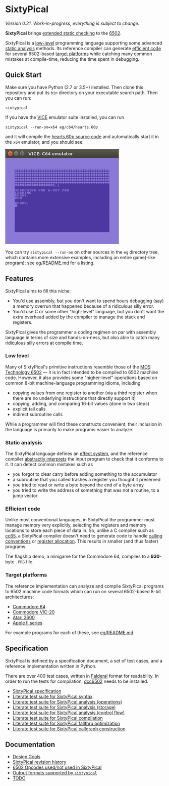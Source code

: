 SixtyPical
==========

_Version 0.21.  Work-in-progress, everything is subject to change._

**SixtyPical** brings [extended static checking][] to the [6502][].

SixtyPical is a [low-level](#low-level) programming language
supporting some advanced [static analysis](#static-analysis) methods.
Its reference compiler can generate [efficient code](#efficient-code) for
several 6502-based [target platforms](#target-platforms) while catching many
common mistakes at compile-time, reducing the time spent in debugging.

Quick Start
-----------

Make sure you have Python (2.7 or 3.5+) installed.  Then
clone this repository and put its `bin` directory on your
executable search path.  Then you can run:

    sixtypical

If you have the [VICE][] emulator suite installed, you can run

    sixtypical --run-on=x64 eg/c64/hearts.60p

and it will compile the [hearts.60p source code](eg/c64/hearts.60p) and
automatically start it in the `x64` emulator, and you should see:

![Screenshot of result of running hearts.60p](images/hearts.png?raw=true)

You can try `sixtypical --run-on` on other sources in the `eg` directory
tree, which contains more extensive examples, including an entire
game(-like program); see [eg/README.md](eg/README.md) for a listing.

Features
--------

SixtyPical aims to fill this niche:

*   You'd use assembly, but you don't want to spend hours
    debugging (say) a memory overrun that happened because of a
    ridiculous silly error.
*   You'd use C or some other "high-level" language, but you don't
    want the extra overhead added by the compiler to manage the
    stack and registers.

SixtyPical gives the programmer a coding regimen on par with assembly
language in terms of size and hands-on-ness, but also able to catch
many ridiculous silly errors at compile time.

### Low level

Many of SixtyPical's primitive instructions resemble those of the
[MOS Technology 6502][] — it is in fact intended to be compiled to 6502
machine code.  However, it also provides some "higher-level" operations
based on common 8-bit machine-language programming idioms, including

*   copying values from one register to another (via a third register when
    there are no underlying instructions that directly support it)
*   copying, adding, and comparing 16-bit values (done in two steps)
*   explicit tail calls
*   indirect subroutine calls

While a programmer will find these constructs convenient, their
inclusion in the language is primarily to make programs easier to analyze.

### Static analysis

The SixtyPical language defines an [effect system][], and the reference
compiler [abstractly interprets][] the input program to check that
it conforms to it.  It can detect common mistakes such as

*   you forgot to clear carry before adding something to the accumulator
*   a subroutine that you called trashes a register you thought it preserved
*   you tried to read or write a byte beyond the end of a byte array
*   you tried to write the address of something that was not a routine, to
    a jump vector

### Efficient code

Unlike most conventional languages, in SixtyPical the programmer must manage
memory very explicitly, selecting the registers and memory locations to store
each piece of data in.  So, unlike a C compiler such as [cc65][], a SixtyPical
compiler doesn't need to generate code to handle [calling conventions][] or
[register allocation][].  This results in smaller (and thus faster) programs.

The flagship demo, a minigame for the Commodore 64, compiles to
a **930**-byte `.PRG` file.

### Target platforms

The reference implementation can analyze and compile SixtyPical programs to
6502 machine code formats which can run on several 6502-based 8-bit architectures:

*   [Commodore 64][]
*   [Commodore VIC-20][]
*   [Atari 2600][]
*   [Apple II series][]

For example programs for each of these, see [eg/README.md](eg/README.md).

Specification
-------------

SixtyPical is defined by a specification document, a set of test cases,
and a reference implementation written in Python.

There are over 400 test cases, written in [Falderal][] format for readability.
In order to run the tests for compilation, [dcc6502][] needs to be installed.

*   [SixtyPical specification](doc/SixtyPical.md)
*   [Literate test suite for SixtyPical syntax](tests/SixtyPical%20Syntax.md)
*   [Literate test suite for SixtyPical analysis (operations)](tests/SixtyPical%20Analysis.md)
*   [Literate test suite for SixtyPical analysis (storage)](tests/SixtyPical%20Storage.md)
*   [Literate test suite for SixtyPical analysis (control flow)](tests/SixtyPical%20Control%20Flow.md)
*   [Literate test suite for SixtyPical compilation](tests/SixtyPical%20Compilation.md)
*   [Literate test suite for SixtyPical fallthru optimization](tests/SixtyPical%20Fallthru.md)
*   [Literate test suite for SixtyPical callgraph construction](tests/SixtyPical%20Callgraph.md)

Documentation
-------------

*   [Design Goals](doc/Design%20Goals.md)
*   [SixtyPical revision history](HISTORY.md)
*   [6502 Opcodes used/not used in SixtyPical](doc/6502%20Opcodes.md)
*   [Output formats supported by `sixtypical`](doc/Output%20Formats.md)
*   [TODO](TODO.md)

[6502]: https://en.wikipedia.org/wiki/MOS_Technology_6502
[MOS Technology 6502]: https://en.wikipedia.org/wiki/MOS_Technology_6502
[extended static checking]: https://en.wikipedia.org/wiki/Extended_static_checking
[effect system]: https://en.wikipedia.org/wiki/Effect_system
[abstractly interprets]: https://en.wikipedia.org/wiki/Abstract_interpretation
[calling conventions]: https://en.wikipedia.org/wiki/Calling_convention
[register allocation]: https://en.wikipedia.org/wiki/Register_allocation
[VICE]: http://vice-emu.sourceforge.net/
[cc65]: https://cc65.github.io/
[Commodore 64]: https://en.wikipedia.org/wiki/Commodore_64
[Commodore VIC-20]: https://en.wikipedia.org/wiki/Commodore_VIC-20
[Atari 2600]: https://en.wikipedia.org/wiki/Atari_2600
[Apple II series]: https://en.wikipedia.org/wiki/Apple_II_series
[Falderal]: https://catseye.tc/node/Falderal
[dcc6502]: https://github.com/tcarmelveilleux/dcc6502
